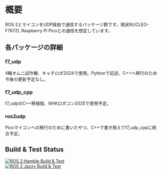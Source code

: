 # 概要
ROS 2とマイコンをUDP経由で通信するパッケージ群です。現状NUCLEO-F767ZI, Raspberry Pi Picoとの通信を想定しています。

## 各パッケージの詳細
### f7_udp
4輪オムニ試作機、キャチロボ2024で使用。Pythonで記述、C++へ移行のため今後の更新予定なし。
### f7_udp_cpp
f7_udpのC++移植版、NHKロボコン2025で使用予定。
### ros2udp
Picoマイコンへの移行のために書いたやつ、C++で書き換えてf7_udp_cppに統合予定。
## Build & Test Status
[![ROS 2 Hamble Build & Test](https://github.com/RRST-NHK-Project/ros2udp/actions/workflows/main_humble_build_and_test.yml/badge.svg?branch=main)](https://github.com/RRST-NHK-Project/ros2udp/actions/workflows/main_humble_build_and_test.yml)  
[![ROS 2 Jazzy Build & Test](https://github.com/RRST-NHK-Project/ros2udp/actions/workflows/main_jazzy_build_and_test.yml/badge.svg?branch=main)](https://github.com/RRST-NHK-Project/ros2udp/actions/workflows/main_jazzy_build_and_test.yml)

